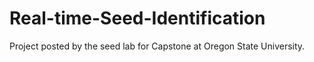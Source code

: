# Real-time-Seed-Identification
Project posted by the seed lab for Capstone at Oregon State University. 
